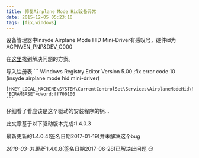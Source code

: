 ```yaml
---
title: 修复Airplane Mode Hid设备异常
date: 2015-12-05 05:23:10
tags: [fix,windows]
---
```

设备管理器中Insyde Airplane Mode HID Mini-Driver有感叹号，硬件id为ACPI\VEN_PNP&DEV_C000

在[这里](http://answers.microsoft.com/ru-ru/windows/forum/windows8_1-hardware/%D1%81%D0%BE%D0%B2%D0%BC%D0%B5%D1%81%D1%82%D0%B8/7812d6a2-1cc6-4912-8344-8635b5356983?auth=1)找到解决问题的方案。

导入注册表
	```
	Windows Registry Editor Version 5.00
	;fix error code 10 (insyde airplane mode hid mini-driver) 
	
	[HKEY_LOCAL_MACHINE\SYSTEM\CurrentControlSet\Services\AirplaneModeHid\Parameters]
	"ECRAMBASE"=dword:ff700100
	```
仔细看了看应该是这个驱动的安装程序的锅…

此文章基于以下驱动版本完成:1.4.0.3

最新更新的1.4.0.4(签名日期2017-01-19)并未解决这个bug

*2018-03-31更新*
1.4.0.8(签名日期2017-06-28)已解决此问题 😏

